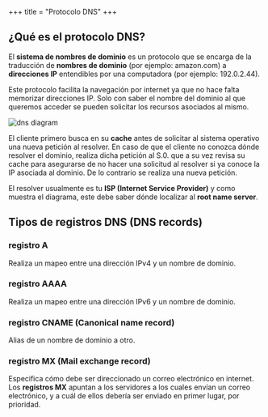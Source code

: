 +++
title = "Protocolo DNS"
+++

## ¿Qué es el protocolo DNS?

El **sistema de nombres de dominio** es un protocolo que se encarga de la traducción de **nombres de dominio** (por ejemplo: amazon.com) a **direcciones IP** entendibles por una computadora (por ejemplo: 192.0.2.44).

Este protocolo facilita la navegación por internet ya que no hace falta memorizar direcciones IP. Solo con saber el nombre del dominio al que queremos acceder se pueden solicitar los recursos asociados al mismo.

![dns diagram](/images/posts/networking/dns.png)

El cliente primero busca en su **cache** antes de solicitar al sistema operativo una nueva petición al resolver. En caso de que el cliente no conozca dónde resolver el dominio, realiza dicha petición al S.0. que a su vez revisa su cache para asegurarse de no hacer una solicitud al resolver si ya conoce la IP asociada al dominio. De lo contrario se realiza una nueva petición.

El resolver usualmente es tu **ISP (Internet Service Provider)** y como muestra el diagrama, este debe saber dónde localizar al **root name server**.

## Tipos de registros DNS (DNS records)

### registro A

Realiza un mapeo entre una dirección IPv4 y un nombre de dominio.

### registro AAAA

Realiza un mapeo entre una dirección IPv6 y un nombre de dominio.

### registro CNAME (Canonical name record)

Alias de un nombre de dominio a otro.

### registro MX (Mail exchange record)

Especifica cómo debe ser direccionado un correo electrónico en internet. Los **registros MX** apuntan a los servidores a los cuales envían un correo electrónico, y a cuál de ellos debería ser enviado en primer lugar, por prioridad.
